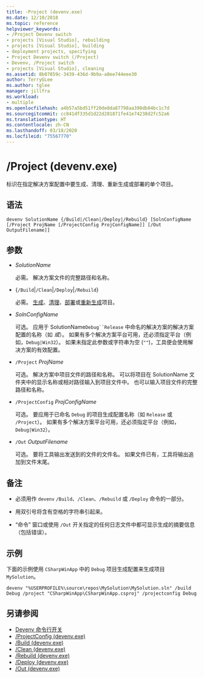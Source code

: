 ```yaml
---
title: -Project (devenv.exe)
ms.date: 12/10/2018
ms.topic: reference
helpviewer_keywords:
- /Project Devenv switch
- projects [Visual Studio], rebuilding
- projects [Visual Studio], building
- deployment projects, specifying
- Project Devenv switch (/Project)
- Devenv, /Project switch
- projects [Visual Studio], cleaning
ms.assetid: 8b07859c-3439-436d-9b9a-a8ee744eee30
author: TerryGLee
ms.author: tglee
manager: jillfra
ms.workload:
- multiple
ms.openlocfilehash: a4b57a5bd51ff20de8da87798aa398db04bc1c7d
ms.sourcegitcommit: cc841df335d1d22d281871fe41e74238d2fc52a6
ms.translationtype: HT
ms.contentlocale: zh-CN
ms.lasthandoff: 03/18/2020
ms.locfileid: "75567770"
---
```

# <a name="project-devenvexe"></a>/Project (devenv.exe)

标识在指定解决方案配置中要生成、清理、重新生成或部署的单个项目。

## <a name="syntax"></a>语法

```shell
devenv SolutionName {/Build|/Clean|/Deploy|/Rebuild} [SolnConfigName [/Project ProjName [/ProjectConfig ProjConfigName]] [/Out OutputFilename]]
```

## <a name="arguments"></a>参数

- *SolutionName*

  必需。 解决方案文件的完整路径和名称。

- {`/Build`|`/Clean`|`/Deploy`|`/Rebuild`}

  必需。 [生成](build-devenv-exe.md)、[清理](clean-devenv-exe.md)、[部署](deploy-devenv-exe.md)或[重新生成](rebuild-devenv-exe.md)项目。

- *SolnConfigName*

  可选。 应用于 SolutionName`Debug``Release` 中命名的解决方案的解决方案配置的名称（如 *或*）。 如果有多个解决方案平台可用，还必须指定平台（例如，`Debug|Win32`）。 如果未指定此参数或字符串为空 (`""`)，工具便会使用解决方案的有效配置。

- `/Project` *ProjName*

  可选。 解决方案中项目文件的路径和名称。 可以将项目在 SolutionName  文件夹中的显示名称或相对路径输入到项目文件中。 也可以输入项目文件的完整路径和名称。

- `/ProjectConfig` *ProjConfigName*

  可选。 要应用于已命名 `Debug` 的项目生成配置名称（如 `Release` 或 `/Project`）。 如果有多个解决方案平台可用，还必须指定平台（例如，`Debug|Win32`）。

- `/Out` *OutputFilename*

  可选。 要将工具输出发送到的文件的文件名。 如果文件已有，工具将输出追加到文件末尾。

## <a name="remarks"></a>备注

- 必须用作 `devenv` `/Build`、`/Clean`、`/Rebuild` 或 `/Deploy` 命令的一部分。

- 用双引号将含有空格的字符串引起来。

- “命令”  窗口或使用 `/Out` 开关指定的任何日志文件中都可显示生成的摘要信息（包括错误）。

## <a name="example"></a>示例

下面的示例使用 `CSharpWinApp` 中的 `Debug` 项目生成配置来生成项目 `MySolution`。

```shell
devenv "%USERPROFILE%\source\repos\MySolution\MySolution.sln" /build Debug /project "CSharpWinApp\CSharpWinApp.csproj" /projectconfig Debug
```

## <a name="see-also"></a>另请参阅

- [Devenv 命令行开关](../../ide/reference/devenv-command-line-switches.md)
- [/ProjectConfig (devenv.exe)](../../ide/reference/projectconfig-devenv-exe.md)
- [/Build (devenv.exe)](../../ide/reference/build-devenv-exe.md)
- [/Clean (devenv.exe)](../../ide/reference/clean-devenv-exe.md)
- [/Rebuild (devenv.exe)](../../ide/reference/rebuild-devenv-exe.md)
- [/Deploy (devenv.exe)](../../ide/reference/deploy-devenv-exe.md)
- [/Out (devenv.exe)](../../ide/reference/out-devenv-exe.md)
